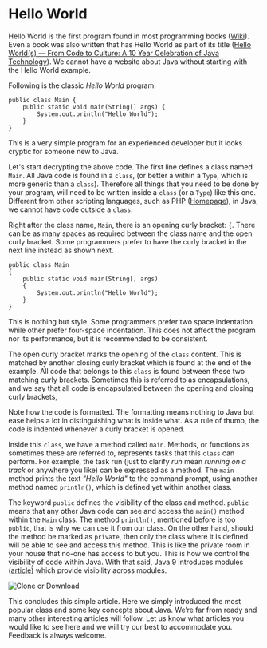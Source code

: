 # Hello World

Hello World is the first program found in most programming books ([Wiki](http://en.wikipedia.org/wiki/Hello_world_program)).  Even a book was also written that has Hello World as part of its title ([Hello World(s) — From Code to Culture: A 10 Year Celebration of Java Technology](http://www.amazon.com/Hello-World-From-Code-Culture/dp/0131888676/)).  We cannot have a website about Java without starting with the Hello World example.

Following is the classic _Hello World_ program.

```
public class Main {
    public static void main(String[] args) {
        System.out.println("Hello World");
    }
}
```

This is a very simple program for an experienced developer but it looks cryptic for someone new to Java.

Let's start decrypting the above code.  The first line defines a class named `Main`.  All Java code is found in a `class`, (or better a within a `Type`, which is more generic than a `class`). Therefore all things that you need to be done by your program, will need to be written inside a `class` (or a `Type`) like this one. Different from other scripting languages, such as PHP ([Homepage](http://www.php.net/)), in Java, we cannot have code outside a `class`.

Right after the class name, `Main`, there is an opening curly bracket: `{`. There can be as many spaces as required between the class name and the open curly bracket.  Some programmers prefer to have the curly bracket in the next line instead as shown next.

```
public class Main 
{
    public static void main(String[] args) 
    {
        System.out.println("Hello World");
    }
}
```

This is nothing but style.  Some programmers prefer two space indentation while other prefer four-space indentation.  This does not affect the program nor its performance, but it is recommended to be consistent.

The open curly bracket marks the opening of the `class` content. This is matched by another closing curly bracket which is found at the end of the example.  All code that belongs to this `class` is found between these two matching curly brackets.  Sometimes this is referred to as encapsulations, and we say that all code is encapsulated between the opening and closing curly brackets,

Note how the code is formatted. The formatting means nothing to Java but ease helps a lot in distinguishing what is inside what. As a rule of thumb, the code is indented whenever a curly bracket is opened.

Inside this `class`, we have a method called `main`. Methods, or functions as sometimes these are referred to, represents tasks that this `class` can perform. For example, the task run (just to clarify _run_ mean _running on a track_ or anywhere you like) can be expressed as a method. The `main` method prints the text _"Hello World"_ to the command prompt, using another method named `println()`, which is defined yet within another class.

The keyword `public` defines the visibility of the class and method.  `public` means that any other Java code can see and access the `main()` method within the `Main` class. The method `println()`, mentioned before is too `public`, that is why we can use it from our class. On the other hand, should the method be marked as `private`, then only the class where it is defined will be able to see and access this method.  This is like the private room in your house that no-one has access to but you.  This is how we control the visibility of code within Java.  With that said, Java 9 introduces modules ([article](https://www.oracle.com/corporate/features/understanding-java-9-modules.html)) which provide visibility across modules. 



![Clone or Download](https://github.com/javacreed/hello-world/blob/master/images/Clone%20or%20download.png "Clone or Download")



This concludes this simple article. Here we simply introduced the most popular class and some key concepts about Java. We’re far from ready and many other interesting articles will follow.  Let us know what articles you would like to see here and we will try our best to accommodate you. Feedback is always welcome.

